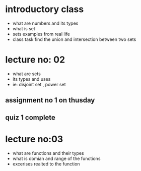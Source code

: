 
# introductory class
* what are numbers and its types
* what is set
* sets examples from real life
* class task find the union and intersection between two sets 
# lecture no: 02 
* what are sets
* its types and uses
* ie: disjoint set , power set
  
## assignment no 1 on thusday
## quiz 1 complete 


# lecture no:03
* what are functions and their types
* what is domian and range of the functions 
* excerises realted to the function 

